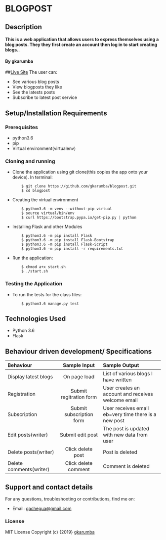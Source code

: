 # BLOGPOST

## Description
#### This is a web application that allows users to express themselves using a blog posts. They they first create an account then log in to start creating blogs..
#### By **gkarumba**
##[Live Site](https://gkarumba-blogpost.herokuapp.com/)
The user can:
* See various blog posts
* View blogposts they like
* See the latests posts
* Subscribe to latest post service
## Setup/Installation Requirements
### Prerequisites
* python3.6
* pip
* Virtual environment(virtualenv)

### Cloning and running
* Clone the application using git clone(this copies the app onto your device). In terminal:

          $ git clone https://github.com/gkarumba/blogpost.git
          $ cd blogpost

* Creating the virtual environment

          $ python3.6 -m venv --without-pip virtual
          $ source virtual/bin/env
          $ curl https://bootstrap.pypa.io/get-pip.py | python

* Installing Flask and other Modules

          $ python3.6 -m pip install Flask
          $ python3.6 -m pip install Flask-Bootstrap
          $ python3.6 -m pip install Flask-Script
          $ python3.6 -m pip install -r requirements.txt

* Run the application:

          $ chmod a+x start.sh
          $ ./start.sh
### Testing the Application
* To run the tests for the class files:

          $ python3.6 manage.py test

## Technologies Used
* Python 3.6
* Flask
## Behaviour driven development/ Specifications

| Behaviour |  Sample Input | Sample Output |
| :---------------- | :---------------: | :------------------ |
| Display latest blogs | On page load | List of various blogs I have written |
| Registration | Submit regitration form | User creates an account and receives welcome email |
| Subscription | Submit subscription form| User receives email eb=very time there is a new post|
| Edit posts(writer) | Submit edit post | The post is updated with new data from user |
| Delete posts(writer) | Click delete post | Post is deleted |
| Delete comments(writer) | Click delete comment | Comment is deleted |

## Support and contact details
For any questions, troubleshooting or contributions,  find me on:
* Email: gachegua@gmail.com
### License
MIT License
Copyright (c) {2019} [gkarumba](https://github.com/gkarumba/BlogPost/blob/master/LICENSE)
